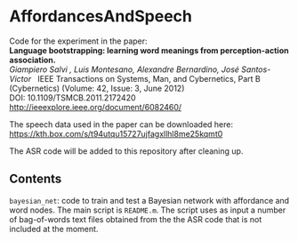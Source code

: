 # AffordancesAndSpeech
Code for the experiment in the paper:  
**Language bootstrapping: learning word meanings from perception-action association.**  
*Giampiero Salvi , Luis Montesano, Alexandre Bernardino, José Santos-Victor*  
IEEE Transactions on Systems, Man, and Cybernetics, Part B (Cybernetics) (Volume: 42, Issue: 3, June 2012)  
DOI: 10.1109/TSMCB.2011.2172420  
http://ieeexplore.ieee.org/document/6082460/

The speech data used in the paper can be downloaded here:
https://kth.box.com/s/t94utqu15727ujfagxllhl8me25kqmt0

The ASR code will be added to this repository after cleaning up.

## Contents
`bayesian_net`:
code to train and test a Bayesian network with affordance and word nodes. The main script is `README.m`. The script uses as input a number of bag-of-words text files obtained from the the ASR code that is not included at the moment.

